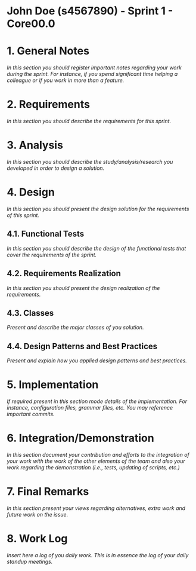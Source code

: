 **John Doe** (s4567890) - Sprint 1 - Core00.0
===============================

# 1. General Notes

*In this section you should register important notes regarding your work during the sprint. For instance, if you spend significant time helping a colleague or if you work in more than a feature.*

# 2. Requirements

*In this section you should describe the requirements for this sprint.*

# 3. Analysis

*In this section you should describe the study/analysis/research you developed in order to design a solution.*

# 4. Design

*In this section you should present the design solution for the requirements of this sprint.*

## 4.1. Functional Tests

*In this section you should describe the design of the functional tests that cover the requirements of the sprint.*

## 4.2. Requirements Realization

*In this section you should present the design realization of the requirements.*

## 4.3. Classes

*Present and describe the major classes of you solution.*

## 4.4. Design Patterns and Best Practices

*Present and explain how you applied design patterns and best practices.*

# 5. Implementation

*If required present in this section mode details of the implementation. For instance, configuration files, grammar files, etc. You may reference important commits.*

# 6. Integration/Demonstration

*In this section document your contribution and efforts to the integration of your work with the work of the other elements of the team and also your work regarding the demonstration (i.e., tests, updating of scripts, etc.)*

# 7. Final Remarks 

*In this section present your views regarding alternatives, extra work and future work on the issue.*

# 8. Work Log

*Insert here a log of you daily work. This is in essence the log of your daily standup meetings.*
